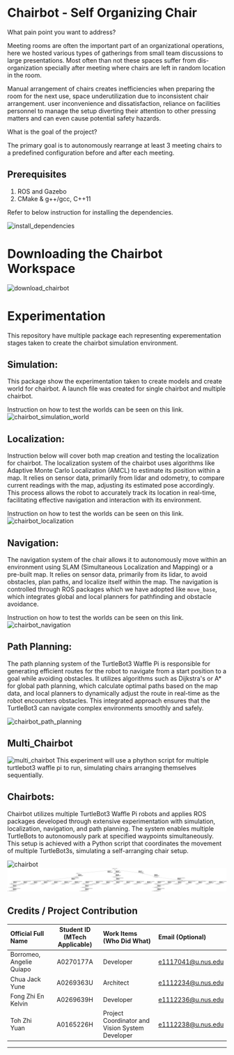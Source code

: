 # Chairbot - Self Organizing Chair

What pain point you want to address?

Meeting rooms are often the important part of an organizational operations, here we hosted various types of gatherings from small team discussions to large presentations. Most often than not these spaces suffer from dis-organization specially after meeting where chairs are left in random location in the room.

Manual arrangement of chairs creates inefficiencies when preparing the room for the next use, space underutilization due to inconsistent chair arrangement. user inconvenience and dissatisfaction, reliance on facilities personnel to manage the setup diverting their attention to other pressing matters and can even cause potential safety hazards.

What is the goal of the project?

The primary goal is to autonomously rearrange at least 3 meeting chairs to a predefined configuration before and after each meeting. 


## Prerequisites
1. ROS and Gazebo
2. CMake & g++/gcc, C++11

Refer to below instruction for installing the dependencies.

![install_dependencies](https://github.com/aqborromeo/chairbot_ws/blob/main/Instructions%20README/1.%20Install%20Dependencies)

# Downloading the Chairbot Workspace

![download_chairbot](https://github.com/aqborromeo/chairbot_ws/blob/main/Instructions%20README/2.%20Download%20Chairbot%20Package)

# Experimentation

This repository have multiple package each representing experementation stages taken to create the chairbot simulation environment.

## Simulation: 
This package show the experimentation taken to create models and create world for chairbot. A launch file was created for single chairbot and multiple chairbot.

Instruction on how to test the worlds can be seen on this link.
![chairbot_simulation_world](https://github.com/aqborromeo/chairbot_ws/blob/main/Instructions%20README/3.%20Experimentation_Simulation_World)

## Localization: 
Instruction below will cover both map creation and testing the localization for chairbot.
The localization system of the chairbot uses algorithms like Adaptive Monte Carlo Localization (AMCL) to estimate its position within a map. It relies on sensor data, primarily from lidar and odometry, to compare current readings with the map, adjusting its estimated pose accordingly. This process allows the robot to accurately track its location in real-time, facilitating effective navigation and interaction with its environment.


Instruction on how to test the worlds can be seen on this link.
![chairbot_localization](https://github.com/aqborromeo/chairbot_ws/blob/main/Instructions%20README/4.%20Experimentation_Localization)

## Navigation:

The navigation system of the chair allows it to autonomously move within an environment using SLAM (Simultaneous Localization and Mapping) or a pre-built map. It relies on sensor data, primarily from its lidar, to avoid obstacles, plan paths, and localize itself within the map. The navigation is controlled through ROS packages which we have adopted like `move_base`, which integrates global and local planners for pathfinding and obstacle avoidance.

Instruction on how to test the worlds can be seen on this link.
![chairbot_navigation](https://github.com/aqborromeo/chairbot_ws/blob/main/Instructions%20README/4.%20Experimentation_Localization)

## Path Planning:

The path planning system of the TurtleBot3 Waffle Pi is responsible for generating efficient routes for the robot to navigate from a start position to a goal while avoiding obstacles. It utilizes algorithms such as Dijkstra's or A* for global path planning, which calculate optimal paths based on the map data, and local planners to dynamically adjust the route in real-time as the robot encounters obstacles. This integrated approach ensures that the TurtleBot3 can navigate complex environments smoothly and safely.

![chairbot_path_planning](https://github.com/aqborromeo/chairbot_ws/blob/main/Instructions%20README/6.%20Experiment_Path_Planning)

## Multi_Chairbot

![multi_chairbot](https://github.com/aqborromeo/chairbot_ws/blob/main/Instructions%20README/7.%20Experiment_Multi_Chairbot)
This experiment will use a phython script for multiple turtlebot3 waffle pi to run, simulating chairs arranging themselves sequentially.

## Chairbots:

Chairbot utilizes multiple TurtleBot3 Waffle Pi robots and applies ROS packages developed through extensive experimentation with simulation, localization, navigation, and path planning. The system enables multiple TurtleBots to autonomously park at specified waypoints simultaneously. This setup is achieved with a Python script that coordinates the movement of multiple TurtleBot3s, simulating a self-arranging chair setup.

![chairbot](https://github.com/aqborromeo/chairbot_ws/blob/main/Instructions%20README/8.%20Chairbot)
![TF_Tree](https://github.com/aqborromeo/chairbot_ws/blob/main/Instructions%20README/RQT_TF_Tree.png)

## Credits / Project Contribution

| Official Full Name  | Student ID (MTech Applicable)  | Work Items (Who Did What) | Email (Optional) |
| :------------ |:---------------:| :-----| :-----|
| Borromeo, Angelie Quiapo | A0270177A | Developer| e1117041@u.nus.edu |
| Chua Jack Yune | A0269363U | Architect | e1112234@u.nus.edu |
| Fong Zhi En Kelvin | A0269639H | Developer| e1112236@u.nus.edu |
| Toh Zhi Yuan | A0165226H | Project Coordinator and Vision System Developer| e1112238@u.nus.edu |
---

